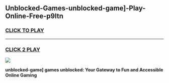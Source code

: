 
## Unblocked-Games-unblocked-game]-Play-Online-Free-p9ltn
<h3>
<a href="https://premium76.site?title=unblocked-game]&ref=26A">CLICK TO PLAY</a></h3>
<hr>

<h3>
<a href="https://premium76.site?title=unblocked-game]&ref=26A">CLICK 2 PLAY</a>
  
</h3>

<a href="https://premium76.site?title=unblocked-game]&ref=26A"><img src="https://clearcache.store/games.png"></a>


**unblocked-game] games unblocked: Your Gateway to Fun and Accessible Online Gaming**
